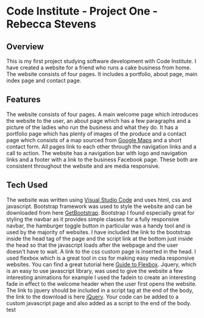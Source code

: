 # Code Institute - Project One - Rebecca Stevens

## Overview

This is my first project studying software development with Code Institute. I have created a website for a friend who runs a cake business from home. The website consists of four pages. It includes a portfolio, about page, main index page and contact page. 
 

## Features

The website consists of four pages. A main welcome page which introduces the website to the user, an about page which has a few paragraphs and a picture of the ladies who run the business and what they do. It has a portfolio page which has plenty of images of the produce and a contact page which consists of a map sourced from [Google Maps]("https://www.google.com/maps") and a short contact form. All pages link to each other through the navigation links and a call to action. The website has a navigation bar with logo and navigation links and a footer with a link to the business Facebook page. These both are consistent throughout the website and are media responsive.

## Tech Used

The website was written using [Visual Studio Code]("https://code.visualstudio.com/download") and uses html, css and javascript. Bootstrap framework was used to style the website and can be downloaded from here [GetBootstrap]("http://getbootstrap.com/"). Bootstrap I found especially great for styling the navbar as it provides simple classes for a fully responsive navbar, the hamburger toggle button in particular was a handy tool and is used by the majority of websites. I have included the link to the bootstrap inside the head tag of the page and the script link at the bottom just inside the head so that the javascript loads after the webpage and the user doesn't have to wait. A link to the css custom page is inserted in the head. I used flexbox which is a great tool in css for making easy media responsive websites. You can find a great tutorial here [Guide to Flexbox]("https://css-tricks.com/snippets/css/a-guide-to-flexbox/"). Jquery, which is an easy to use javascript library, was used to give the website a few interesting animations for example I used the fadein to create an interesting fade in effect to the welcome header when the user first opens the website. The link to jquery should be included in a script tag at the end of the body, the link to the download is here [jQuery]("https://jquery.com/"). Your code can be added to a custom javascript page and also added as a script to the end of the body. test




